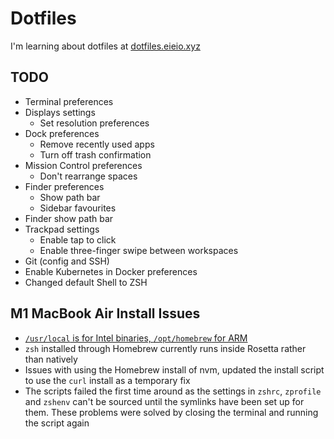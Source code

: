# Dotfiles

I'm learning about dotfiles at [dotfiles.eieio.xyz](http://dotfiles.eieio.xyz)

## TODO

- Terminal preferences
- Displays settings
  - Set resolution preferences
- Dock preferences
  - Remove recently used apps
  - Turn off trash confirmation
- Mission Control preferences
  - Don't rearrange spaces
- Finder preferences
  - Show path bar
  - Sidebar favourites
- Finder show path bar
- Trackpad settings
  - Enable tap to click
  - Enable three-finger swipe between workspaces
- Git (config and SSH)
- Enable Kubernetes in Docker preferences
- Changed default Shell to ZSH

## M1 MacBook Air Install Issues

- [`/usr/local` is for Intel binaries, `/opt/homebrew` for ARM](https://docs.brew.sh/Installation)
- `zsh` installed through Homebrew currently runs inside Rosetta rather than natively
- Issues with using the Homebrew install of nvm, updated the install script to use the `curl` install as a temporary fix
- The scripts failed the first time around as the settings in `zshrc`, `zprofile` and `zshenv` can't be sourced until the symlinks have been set up for them. These problems were solved by closing the terminal and running the script again
